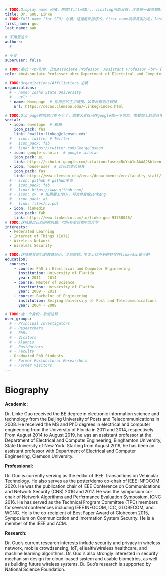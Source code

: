 ```yaml
---
# TODO:Display name 必填，格式[Title如Dr.，visiting可能没有，注意统一最高是Dr. 而不是Prof.] [全大写的Last name][, ][首字母大写的Last name]
title: Dr. GUO, Linke
# TODO:Full name (for SEO) 必填，这是用来排序的，first name就填真实的名，last_name一定按照excel填写
first_name: guo   
last_name: aak

# 不用管这个
authors:
  # 

# 不变
superuser: false

# TODO:格式：<b>职称，比如Associate Professor, Assistant Professor <br> {工作单位}, {工作国家:China、USA等}</b>
role: <b>Associate Professor <br> Department of Electrical and Computer Engineering, Clemson University, USA</b>
 
# TODO:Organizations/Affiliations 必填
organizations:
  # - name: Idaho State University 
  #   url: ''
  - name: Homepage  # 写自己的主页链接，如果没有则注释掉
    url: https://cecas.clemson.edu/~linkeg/index.html

# TODO:Old page的信息可能不全了，需要大家自己在google找一下信息。需要加上的信息主要包含email、google scholar、个人主页、linkedin
social:
  - icon: envelope  # 邮箱
    icon_pack: fas
    link: 'mailto:linkeg@clemson.edu'
  # - icon: twitter # Twitter
  #   icon_pack: fab  
  #   link: https://twitter.com/GeorgeCushen
  - icon: google-scholar  # google scholar
    icon_pack: ai
    link: https://scholar.google.com/citations?user=NmYsA1oAAAAJ&hl=en
  - icon: house-user  # 自己的主页链接
    icon_pack: fas
    link: https://www.clemson.edu/cecas/departments/ece/faculty_staff/faculty/lguo.html
  # - icon: github # github主页
  #   icon_pack: fab   
  #   link: https://www.github.com/
  # - icon: cv  # 如果要上传CV，将文件发给Senkang
  #   icon_pack: ai
  #   link: files/cv.pdf
  - icon: linkedin 
    icon_pack: fab
    link: https://www.linkedin.com/in/linke-guo-93758040/
# TODO:这块是自己的研究兴趣，均所有单词首字母大写
interests:
  - Federated Learning
  - Internet of Things (IoTs)
  - Wireless Network
  - Wireless Security

# TODO:这块是写他们的教育经历，注意格式。主页上找不到的往往在linkedin是全的
education:
  courses:
    - course: PhD in Electrical and Computer Engineering
      institution: University of Florida
      year: 2011 - 2014
    - course: Master of Science
      institution: University of Florida
      year: 2009 - 2011
    - course: Bachelor of Engineering
      institution: Beijing University of Post and Telecommunications
      year: 2004 - 2008

# TODO:选一个身份，取消注释
user_groups:
  # - Principal Investigators
  # - Researchers
  # - PhDs
  # - Visitors
  # - Alumnis
  # - Postdoctors
  # - Faculty
  - Graduated PhD Students
  # - Former Postdoctoral Researchers
  # - Former Visitors
---
```

<!-- TODO:写自己的Biography -->
# Biography
<!-- 这部分不要写他们的PhD招生信息，直接复制他们主页的个人简介。实在没有，在excel备注一下{个人资料缺失}再提交给我 -->
<!-- <p style="text-align:justify">  -->

**Academic:**

Dr. Linke Guo received the BE degree in electronic information science and technology from the Beijing University of Posts and Telecommunications in 2008. He received the MS and PhD degrees in electrical and computer engineering from the University of Florida in 2011 and 2014, respectively. From August 2014 to August 2019, he was an assistant professor at the Department of Electrical and Computer Engineering, Binghamton University, State University of New York. Starting from August 2019, he has been an assistant professor with Department of Electrical and Computer Engineering, Clemson University.

**Professional:**

Dr. Guo is currently serving as the editor of IEEE Transactions on Vehicular Technology. He also serves as the poster/demo co-chair of IEEE INFOCOM 2020. He was the publication chair of IEEE Conference on Communications and Network Security (CNS) 2016 and 2017. He was the symposium co-chair of Network Algorithms and Performance Evaluation Symposium, ICNC 2016. He has served as the Technical Program Committee (TPC) members for several conferences including IEEE INFOCOM, ICC, GLOBECOM, and WCNC. He is the co-recipient of Best Paper Award of Globecom 2015, Symposium on Communication and Information System Security. He is a member of the IEEE and ACM.

**Research:**

Dr. Guo’s current research interests include security and privacy in wireless network, mobile crowdsensing, IoT, eHealth/wireless healthcare, and machine learning algorithms. Dr. Guo is also strongly interested in security mechanism design for cloud-based system and usable biometrics, as well as building future wireless systems. Dr. Guo’s research is supported by National Science Foundation.